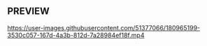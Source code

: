 ## **PREVIEW**

https://user-images.githubusercontent.com/51377066/180965199-3530c057-167d-4a3b-812d-7a28984ef18f.mp4

